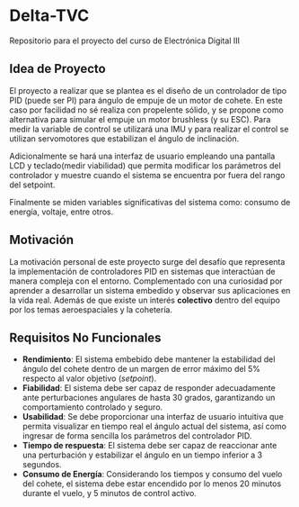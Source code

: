 # Delta-TVC
Repositorio para el proyecto del curso de Electrónica Digital III

## Idea de Proyecto
El proyecto a realizar que se plantea es el diseño de un controlador de tipo PID (puede ser PI) para ángulo de empuje de un motor de cohete. En este caso por facilidad no sé realiza con propelente sólido, y se propone como alternativa para simular el empuje un motor brushless (y su ESC). Para medir la variable de control se utilizará una IMU y para realizar el control se utilizan servomotores que estabilizan el ángulo de inclinación. 

Adicionalmente se hará una interfaz de usuario empleando una pantalla LCD y teclado(medir viabilidad) que permita modificar los parámetros del controlador y muestre cuando el sistema se encuentra por fuera del rango del setpoint. 

Finalmente se miden variables significativas del sistema como: consumo de energía, voltaje, entre otros.

## Motivación
La motivación personal de este proyecto surge del desafío que representa la implementación de controladores PID en sistemas que interactúan de manera compleja con el entorno. Complementado con una curiosidad por aprender a desarrollar un sistema embedido y observar sus aplicaciones en la vida real. Además de que existe un interés **colectivo** dentro del equipo por los temas aeroespaciales y la cohetería.

## Requisitos No Funcionales
- **Rendimiento**: El sistema embebido debe mantener la estabilidad del ángulo del cohete dentro de un margen de error máximo del 5% respecto al valor objetivo (*setpoint*).
-	**Fiabilidad**: El sistema debe ser capaz de responder adecuadamente ante perturbaciones angulares de hasta 30 grados, garantizando un comportamiento controlado y seguro.
-	**Usabilidad**: Se debe proporcionar una interfaz de usuario intuitiva que permita visualizar en tiempo real el ángulo actual del sistema, así como ingresar de forma sencilla los parámetros del controlador PID.
-	**Tiempo de respuesta**: El sistema debe ser capaz de reaccionar ante una perturbación y estabilizar el ángulo en un tiempo inferior a 3 segundos.
-	**Consumo de Energía**: Considerando los tiempos y consumo del vuelo del cohete, el sistema debe estar encendido por lo menos 20 minutos durante el vuelo, y 5 minutos de control activo.
